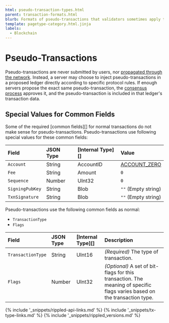 ```yaml
---
html: pseudo-transaction-types.html
parent: transaction-formats.html
blurb: Formats of pseudo-transactions that validators sometimes apply to the XRP Ledger.
template: pagetype-category.html.jinja
labels:
  - Blockchain
---
```

# Pseudo-Transactions

Pseudo-transactions are never submitted by users, nor [propagated through the network](peer-protocol.html). Instead, a server may choose to inject pseudo-transactions in a proposed ledger directly according to specific protocol rules. If enough servers propose the exact same pseudo-transaction, the [consensus process](consensus.html) approves it, and the pseudo-transaction is included in that ledger's transaction data.

## Special Values for Common Fields

Some of the required [common fields][] for normal transactions do not make sense for pseudo-transactions. Pseudo-transactions use following special values for these common fields:

| Field           | JSON Type | [Internal Type][] | Value                      |
|:----------------|:----------|:------------------|:---------------------------|
| `Account`       | String    | AccountID         | [ACCOUNT_ZERO](accounts.html#special-addresses) |
| `Fee`           | String    | Amount            | `0`                        |
| `Sequence`      | Number    | UInt32            | `0`                        |
| `SigningPubKey` | String    | Blob              | `""` (Empty string)        |
| `TxnSignature`  | String    | Blob              | `""` (Empty string)        |

Pseudo-transactions use the following common fields as normal:

- `TransactionType`
- `Flags`

| Field             | JSON Type | [Internal Type][] | Description              |
|:------------------|:----------|:------------------|:-------------------------|
| `TransactionType` | String    | UInt16            | _(Required)_ The type of transaction. |
| `Flags`           | Number    | UInt32            | _(Optional)_ A set of bit-flags for this transaction. The meaning of specific flags varies based on the transaction type. |

<!--{# common link defs #}-->
{% include '_snippets/rippled-api-links.md' %}
{% include '_snippets/tx-type-links.md' %}
{% include '_snippets/rippled_versions.md' %}
